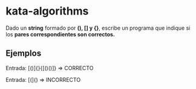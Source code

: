 # kata-algorithms

Dado un <b>string</b> formado por <b>(), [] y {}</b>, escribe un programa que indique si los <b>pares correspondientes son correctos.</b>

## Ejemplos
Entrada: [()]{}{[()()]} => CORRECTO

Entrada: [(]{) => INCORRECTO
